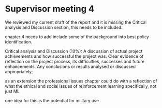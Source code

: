 # Supervisor meeting 4

We reviewed my current draft of the report and it is missing the Critical analysis and Discussion section, this needs to be included.

chapter 4 needs to add include some of the background into best policy identification. 

Critical analysis and Discussion (10%): A discussion of actual project achievements and how successful the project was. Clear evidence of reflection on the project process, its difficulties, successes and future enhancements. Any conclusions or results analysed or discussed appropriately;


as an extension the professional issues chapter could do with a reflection of what the ethical and social issues of reinforcement learning specifically, not just ML 

one idea for this is the potential for military use